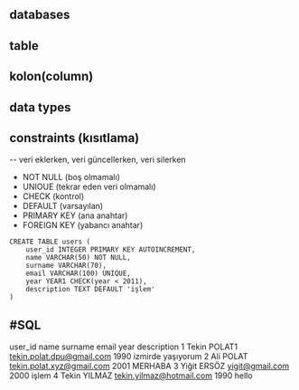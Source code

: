## databases 
## table 
## kolon(column)
## data types
## constraints (kısıtlama)
   -- veri eklerken, veri güncellerken, veri silerken
   - NOT NULL (boş olmamalı)
   - UNIOUE (tekrar eden veri olmamalı)
   - CHECK (kontrol)
   - DEFAULT (varsayılan)
   - PRIMARY KEY (ana anahtar)
   - FOREIGN KEY (yabancı anahtar)

```
CREATE TABLE users (
    user_id INTEGER PRIMARY KEY AUTOINCREMENT,
    name VARCHAR(50) NOT NULL,
    surname VARCHAR(70),
    email VARCHAR(100) UNIQUE,
    year YEAR1 CHECK(year < 2011),
    description TEXT DEFAULT 'işlem'
)
```


#SQL 
---- 
user_id  name    surname  email                           year   description
1        Tekin   POLAT1   tekin.polat.dpu@gmail.com       1990   izmirde yaşıyorum
2        Ali     POLAT    tekin.polat.xyz@gmail.com       2001   MERHABA
3        Yiğit   ERSÖZ    yigit@gmail.com                 2000   işlem
4        Tekin   YILMAZ   tekin.yilmaz@hotmail.com        1990   hello